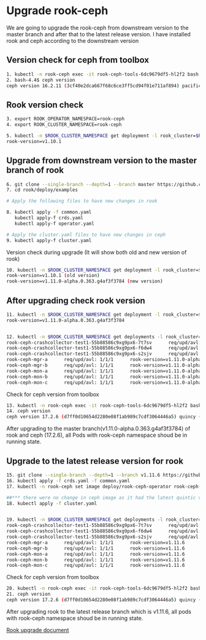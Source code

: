 # Upgrade rook-ceph

We are going to upgrade the rook-ceph from downstream version to the master branch and after that to the latest release version.
I have installed rook and ceph according to the downstream version

## Version check for ceph from toolbox

```sh
1. kubectl -n rook-ceph exec -it rook-ceph-tools-6dc9679df5-hl2f2 bash
2. bash-4.4$ ceph version
ceph version 16.2.11 (3cf40e2dca667f68c6ce3ff5cd94f01e711af894) pacific (stable)
```

## Rook version check

```sh
3. export ROOK_OPERATOR_NAMESPACE=rook-ceph
4. export ROOK_CLUSTER_NAMESPACE=rook-ceph

5. kubectl -n $ROOK_CLUSTER_NAMESPACE get deployment -l rook_cluster=$ROOK_CLUSTER_NAMESPACE -o jsonpath='{range .items[*]}{"rook-version="}{.metadata.labels.rook-version}{"\n"}{end}' | sort | uniq
rook-version=v1.10.1
```

## Upgrade from downstream version to the master branch of rook

```sh
6. git clone --single-branch --depth=1 --branch master https://github.com/rook/rook.git
7. cd rook/deploy/examples

# Apply the following files to have new changes in rook

8. kubectl apply -f common.yaml
   kubectl apply-f crds.yaml
   kubectl apply-f operator.yaml

# Apply the cluster.yaml files to have new changes in ceph
9. kubectl apply-f cluster.yaml
```

Version check during upgrade (It will show both old and new version of rook)

```sh
10. kubectl -n $ROOK_CLUSTER_NAMESPACE get deployment -l rook_cluster=$ROOK_CLUSTER_NAMESPACE -o jsonpath='{range .items[*]}{"rook-version="}{.metadata.labels.rook-version}{"\n"}{end}' | sort | uniq
rook-version=v1.10.1 (old version)
rook-version=v1.11.0-alpha.0.363.g4af3f3784 (new version)
```

## After upgrading check rook version

```sh
11. kubectl -n $ROOK_CLUSTER_NAMESPACE get deployment -l rook_cluster=$ROOK_CLUSTER_NAMESPACE -o jsonpath='{range .items[*]}{"rook-version="}{.metadata.labels.rook-version}{"\n"}{end}' | sort | uniq
rook-version=v1.11.0-alpha.0.363.g4af3f3784


12. kubectl -n $ROOK_CLUSTER_NAMESPACE get deployments -l rook_cluster=$ROOK_CLUSTER_NAMESPACE -o jsonpath='{range .items[*]}{.metadata.name}{"  \treq/upd/avl: "}{.spec.replicas}{"/"}{.status.updatedReplicas}{"/"}{.status.readyReplicas}{"  \trook-version="}{.metadata.labels.rook-version}{"\n"}{end}'
rook-ceph-crashcollector-test1-55b88586c9xg9px6-7t7sv      req/upd/avl: 1/1/1      rook-version=v1.11.0-alpha.0.363.g4af3f3784
rook-ceph-crashcollector-test1-55b88586c9xg9px6-f6dw4      req/upd/avl: 1/1/1      rook-version=v1.11.0-alpha.0.363.g4af3f3784
rook-ceph-crashcollector-test1-55b88586c9xg9px6-s2sjv      req/upd/avl: 1/1/1      rook-version=v1.11.0-alpha.0.363.g4af3f3784
rook-ceph-mgr-a      req/upd/avl: 1/1/1      rook-version=v1.11.0-alpha.0.363.g4af3f3784
rook-ceph-mgr-b      req/upd/avl: 1/1/1      rook-version=v1.11.0-alpha.0.363.g4af3f3784
rook-ceph-mon-a      req/upd/avl: 1/1/1      rook-version=v1.11.0-alpha.0.363.g4af3f3784
rook-ceph-mon-b      req/upd/avl: 1/1/1      rook-version=v1.11.0-alpha.0.363.g4af3f3784
rook-ceph-mon-c      req/upd/avl: 1/1/1      rook-version=v1.11.0-alpha.0.363.g4af3f3784
```

Check for ceph version from toolbox

```sh
13. kubectl -n rook-ceph exec -it rook-ceph-tools-6dc9679df5-hl2f2 bash
14. ceph version
ceph version 17.2.6 (d7ff0d10654d2280e08f1ab989c7cdf3064446a5) quincy (stable)
```

After upgrading to the master branch(v1.11.0-alpha.0.363.g4af3f3784) of rook and ceph (17.2.6), all Pods with rook-ceph namespace shoud be in running state.

## Upgrade to the latest release version for rook

```sh
15. git clone --single-branch --depth=1 --branch v1.11.6 https://github.com/rook/rook.git
16. kubectl apply -f crds.yaml -f common.yaml
17. kubectl -n rook-ceph set image deploy/rook-ceph-operator rook-ceph-operator=rook/ceph:v1.11.6

##*** there were no change in ceph image as it had the latest quintic version so it is unchanged
18. kubectl apply -f cluster.yaml


19. kubectl -n $ROOK_CLUSTER_NAMESPACE get deployments -l rook_cluster=$ROOK_CLUSTER_NAMESPACE -o jsonpath='{range .items[*]}{.metadata.name}{"  \treq/upd/avl: "}{.spec.replicas}{"/"}{.status.updatedReplicas}{"/"}{.status.readyReplicas}{"  \trook-version="}{.metadata.labels.rook-version}{"\n"}{end}'
rook-ceph-crashcollector-test1-55b88586c9xg9px6-7t7sv      req/upd/avl: 1/1/1      rook-version=v1.11.6
rook-ceph-crashcollector-test1-55b88586c9xg9px6-f6dw4      req/upd/avl: 1/1/1      rook-version=v1.11.6
rook-ceph-crashcollector-test1-55b88586c9xg9px6-s2sjv      req/upd/avl: 1/1/1      rook-version=v1.11.6
rook-ceph-mgr-a      req/upd/avl: 1/1/1      rook-version=v1.11.6
rook-ceph-mgr-b      req/upd/avl: 1/1/1      rook-version=v1.11.6
rook-ceph-mon-a      req/upd/avl: 1/1/1      rook-version=v1.11.6
rook-ceph-mon-b      req/upd/avl: 1/1/1      rook-version=v1.11.6
rook-ceph-mon-c      req/upd/avl: 1/1/1      rook-version=v1.11.6
```

Check for ceph version from toolbox

```sh
20. kubectl -n rook-ceph exec -it rook-ceph-tools-6dc9679df5-hl2f2 bash
21. ceph version
ceph version 17.2.6 (d7ff0d10654d2280e08f1ab989c7cdf3064446a5) quincy (stable)
```

After upgrading rook to the latest release branch which is v1.11.6, all pods with rook-ceph namespace shoud be in running state.

[Rook upgrade document](https://rook.io/docs/rook/latest/Upgrade/rook-upgrade/#1-update-common-resources-and-crds)
